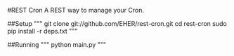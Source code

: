 #REST Cron
A REST way to manage your Cron.

##Setup
"""
git clone git://github.com/EHER/rest-cron.git
cd rest-cron
sudo pip install -r deps.txt
"""

##Running
"""
python main.py
"""
